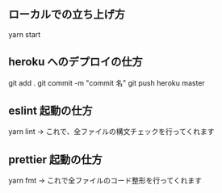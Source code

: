 ## ローカルでの立ち上げ方

yarn start

## heroku へのデプロイの仕方

git add .
git commit -m "commit 名"
git push heroku master

## eslint 起動の仕方

yarn lint
→ これで、全ファイルの構文チェックを行ってくれます

## prettier 起動の仕方

yarn fmt
→ これで全ファイルのコード整形を行ってくれます
